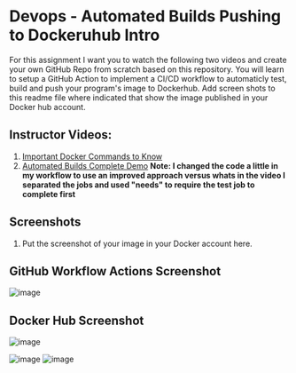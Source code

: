 # Devops - Automated Builds Pushing to Dockeruhub Intro

For this assignment I want you to watch the following two videos and create your own GitHub Repo from scratch based on this repository.   You will learn to setup a GitHub Action to implement a CI/CD workflow to automaticly test, build and push your program's image to Dockerhub.  Add screen shots to this readme file where indicated that show the image published in your Docker hub account. 

## Instructor Videos:

1. [Important Docker Commands to Know](https://youtu.be/B26ecGh8tMw)
2. [Automated Builds Complete Demo](https://youtu.be/PZVT1IOC0Zo)
**Note:  I changed the code a little in my workflow to use an improved approach versus whats in the video I separated the jobs and used "needs" to require the test job to complete first**
## Screenshots

1.  Put the screenshot of your image in your Docker account here.

## GitHub Workflow Actions Screenshot
  ![image](https://github.com/user-attachments/assets/eadf8d7f-f5b7-432c-a37d-c0f4b5f6be76)

## Docker Hub Screenshot
![image](https://github.com/user-attachments/assets/a2cd2c38-1072-40e5-9d3a-cca535185b80)

![image](https://github.com/user-attachments/assets/b320238c-5640-4876-a1a6-0181f430cb11)
![image](https://github.com/user-attachments/assets/e90e542c-bec5-4925-97e5-3be0fe4a76f2)


